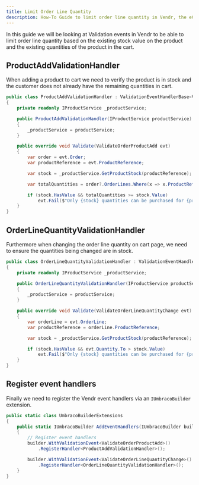 ```yaml
---
title: Limit Order Line Quantity
description: How-To Guide to limit order line quantity in Vendr, the eCommerce solution for Umbraco
---
```


In this guide we will be looking at Validation events in Vendr to be able to limit order line quantity based on the existing stock value on the product and the existing quantities of the product in the cart.

## ProductAddValidationHandler

When adding a product to cart we need to verify the product is in stock and the customer does not already have the remaining quantities in cart.

````csharp
public class ProductAddValidationHandler : ValidationEventHandlerBase<ValidateOrderProductAdd>
{
    private readonly IProductService _productService;

    public ProductAddValidationHandler(IProductService productService)
    {
        _productService = productService;
    }

    public override void Validate(ValidateOrderProductAdd evt)
    {
        var order = evt.Order;
        var productReference = evt.ProductReference;

        var stock = _productService.GetProductStock(productReference);

        var totalQuantities = order?.OrderLines.Where(x => x.ProductReference == productReference).Sum(x => x.Quantity) ?? 0;

        if (stock.HasValue && totalQuantities >= stock.Value)
            evt.Fail($"Only {stock} quantities can be purchased for {productReference}.");
    }
}

````

## OrderLineQuantityValidationHandler

Furthermore when changing the order line quantity on cart page, we need to ensure the quantities being changed are in stock.

````csharp
public class OrderLineQuantityValidationHandler : ValidationEventHandlerBase<ValidateOrderLineQuantityChange>
{
    private readonly IProductService _productService;

    public OrderLineQuantityValidationHandler(IProductService productService)
    {
        _productService = productService;
    }

    public override void Validate(ValidateOrderLineQuantityChange evt)
    {
        var orderLine = evt.OrderLine;
        var productReference = orderLine.ProductReference;

        var stock = _productService.GetProductStock(productReference);

        if (stock.HasValue && evt.Quantity.To > stock.Value)
            evt.Fail($"Only {stock} quantities can be purchased for {productReference}.");
    }
}

````

## Register event handlers

Finally we need to register the Vendr event handlers via an `IUmbracoBuilder` extension.

````csharp
public static class UmbracoBuilderExtensions
{
    public static IUmbracoBuilder AddEventHandlers(IUmbracoBuilder builder)
    {
        // Register event handlers
        builder.WithValidationEvent<ValidateOrderProductAdd>()
            .RegisterHandler<ProductAddValidationHandler>();

        builder.WithValidationEvent<ValidateOrderLineQuantityChange>()
            .RegisterHandler<OrderLineQuantityValidationHandler>();
    }
}
````